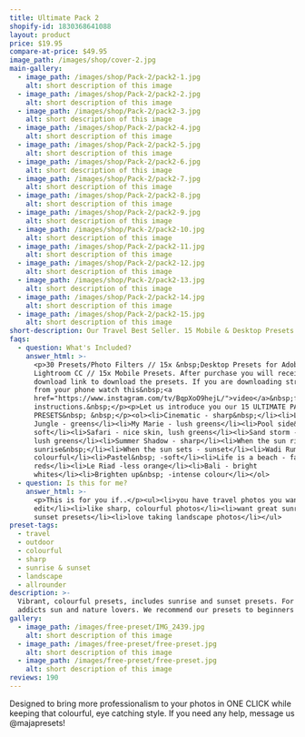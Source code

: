 ```yaml
---
title: Ultimate Pack 2
shopify-id: 1830368641088
layout: product
price: $19.95
compare-at-price: $49.95
image_path: /images/shop/cover-2.jpg
main-gallery:
  - image_path: /images/shop/Pack-2/pack2-1.jpg
    alt: short description of this image
  - image_path: /images/shop/Pack-2/pack2-2.jpg
    alt: short description of this image
  - image_path: /images/shop/Pack-2/pack2-3.jpg
    alt: short description of this image
  - image_path: /images/shop/Pack-2/pack2-4.jpg
    alt: short description of this image
  - image_path: /images/shop/Pack-2/pack2-5.jpg
    alt: short description of this image
  - image_path: /images/shop/Pack-2/pack2-6.jpg
    alt: short description of this image
  - image_path: /images/shop/Pack-2/pack2-7.jpg
    alt: short description of this image
  - image_path: /images/shop/Pack-2/pack2-8.jpg
    alt: short description of this image
  - image_path: /images/shop/Pack-2/pack2-9.jpg
    alt: short description of this image
  - image_path: /images/shop/Pack-2/pack2-10.jpg
    alt: short description of this image
  - image_path: /images/shop/Pack-2/pack2-11.jpg
    alt: short description of this image
  - image_path: /images/shop/Pack-2/pack2-12.jpg
    alt: short description of this image
  - image_path: /images/shop/Pack-2/pack2-13.jpg
    alt: short description of this image
  - image_path: /images/shop/Pack-2/pack2-14.jpg
    alt: short description of this image
  - image_path: /images/shop/Pack-2/pack2-15.jpg
    alt: short description of this image
short-description: Our Travel Best Seller. 15 Mobile & Desktop Presets
faqs:
  - question: What's Included?
    answer_html: >-
      <p>30 Presets/Photo Filters // 15x &nbsp;Desktop Presets for Adobe
      Lightroom CC // 15x Mobile Presets. After purchase you will receive a
      download link to download the presets. If you are downloading straight
      from your phone watch this&nbsp;<a
      href="https://www.instagram.com/tv/BqpXoO9hejL/">video</a>&nbsp;for
      instructions.&nbsp;</p><p>Let us introduce you our 15 ULTIMATE PACK 2
      PRESETS&nbsp; &nbsp;</p><ol><li>Cinematic - sharp&nbsp;</li><li>Lush
      Jungle - greens</li><li>My Marie - lush greens</li><li>Pool side&nbsp; -
      soft</li><li>Safari - nice skin, lush greens</li><li>Sand storm - sunny,
      lush greens</li><li>Summer Shadow - sharp</li><li>When the sun rises -
      sunrise&nbsp;</li><li>When the sun sets - sunset</li><li>Wadi Rum -
      colourful</li><li>Pastel&nbsp; -soft</li><li>Life is a beach - faded
      reds</li><li>Le Riad -less orange</li><li>Bali - bright
      whites</li><li>Brighten up&nbsp; -intense colour</li></ol>
  - question: Is this for me?
    answer_html: >-
      <p>This is for you if..</p><ul><li>you have travel photos you want to
      edit</li><li>like sharp, colourful photos</li><li>want great sunrise
      sunset presets</li><li>love taking landscape photos</li></ul>
preset-tags:
  - travel
  - outdoor
  - colourful
  - sharp
  - sunrise & sunset
  - landscape
  - allrounder
description: >-
  Vibrant, colourful presets, includes sunrise and sunset presets. For travel
  addicts sun and nature lovers. We recommend our presets to beginners as well.
gallery:
  - image_path: /images/free-preset/IMG_2439.jpg
    alt: short description of this image
  - image_path: /images/free-preset/free-preset.jpg
    alt: short description of this image
  - image_path: /images/free-preset/free-preset.jpg
    alt: short description of this image
reviews: 190
---
```


Designed to bring more professionalism to your photos in ONE CLICK while keeping that colourful, eye catching style. If you need any help, message us @majapresets\!